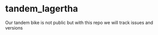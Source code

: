 # tandem_lagertha
Our tandem bike is not public but with this repo we will track issues and versions
